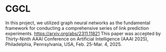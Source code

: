 # CGCL
In this project, we utilized graph neural networks as the fundamental framework for conducting a comprehensive series of link prediction experiments. https://arxiv.org/abs/2311.11821
This paper was accepted by Thirty-Ninth AAAI Conference on Artificial Intelligence (AAAI 2025), Philadelphia, Pennsylvania, USA, Feb. 25-Mar. 4, 2025.
